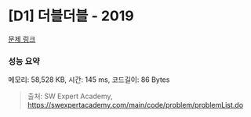 # [D1] 더블더블 - 2019 

[문제 링크](https://swexpertacademy.com/main/code/problem/problemDetail.do?contestProbId=AV5QDEX6AqwDFAUq) 

### 성능 요약

메모리: 58,528 KB, 시간: 145 ms, 코드길이: 86 Bytes



> 출처: SW Expert Academy, https://swexpertacademy.com/main/code/problem/problemList.do